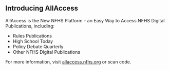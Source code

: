 <!-- Section: Introducing AllAccess -->

## Introducing AllAccess

AllAccess is the New NFHS Platform – an Easy Way to Access NFHS Digital Publications, including:

- Rules Publications
- High School Today
- Policy Debate Quarterly
- Other NFHS Digital Publications

For more information, visit [allaccess.nfhs.org](https://allaccess.nfhs.org) or scan code.